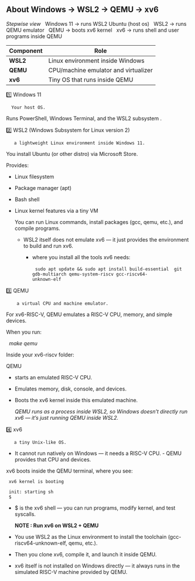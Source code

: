 
## **About Windows → WSL2 → QEMU → xv6**

*Stepwise view*
&nbsp; Windows 11 → runs WSL2 Ubuntu (host os)
&nbsp; WSL2 → runs QEMU emulator
&nbsp; QEMU → boots xv6 kernel
&nbsp; xv6 → runs shell and user programs inside QEMU

  | Component | Role |
|-----------|--------------------------------------|
| **WSL2**  |  Linux environment inside Windows |
| **QEMU**  |  CPU/machine emulator and virtualizer |
| **xv6** | Tiny OS that runs inside QEMU |
  
  1️⃣ Windows 11

      Your host OS.
   Runs PowerShell, Windows Terminal, and the WSL2 subsystem .

  2️⃣ WSL2  (Windows Subsystem for Linux version 2)
             
       a lightweight Linux environment inside Windows 11.

  You install Ubuntu (or other distro) via Microsoft Store.

Provides:
* Linux filesystem
* Package manager (apt)
* Bash shell
* Linux kernel features via a tiny VM

  You can run Linux commands, install packages (gcc, qemu, etc.), and compile programs.

     - WSL2 itself does not emulate xv6 — it just provides the environment to build    and run xv6.
          - where you install all the tools xv6 needs:

               &nbsp;  `sudo apt update && sudo apt install build-essential 
                git gdb-multiarch qemu-system-riscv gcc-riscv64-                    unknown-elf`

  
 3️⃣ QEMU

        a virtual CPU and machine emulator.
        
   For xv6-RISC-V, QEMU emulates a RISC-V CPU, memory, and simple devices.

  When you run:

   &nbsp;  *make qemu*

  Inside your xv6-riscv folder:

  QEMU
* starts an emulated RISC-V CPU.

* Emulates memory, disk, console, and devices.

* Boots the xv6 kernel inside this emulated machine.

     *QEMU runs as a process inside WSL2, so Windows doesn’t directly run xv6 — it’s just running QEMU inside WSL2.*

4️⃣ xv6
      
       a tiny Unix-like OS.

   - It cannot run natively on Windows — it needs a RISC-V CPU.
    -   QEMU provides that CPU and devices.

xv6 boots inside the QEMU terminal, where you see:

     xv6 kernel is booting
        
     init: starting sh
     $

  
  - $ is the xv6 shell — you can run programs, modify kernel, and test syscalls.

       **NOTE : Run xv6 on WSL2 + QEMU**
- You use WSL2 as the Linux environment to install the toolchain (gcc-riscv64-unknown-elf, qemu, etc.).
- Then you clone xv6, compile it, and launch it inside QEMU.
- xv6 itself is not installed on Windows directly — it always runs in the simulated RISC-V machine provided by QEMU.
  